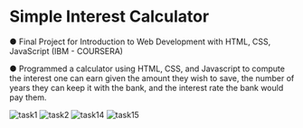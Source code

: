 # Simple Interest Calculator

●	Final Project for Introduction to Web Development with HTML, CSS, JavaScript (IBM - COURSERA)

●	Programmed a calculator using HTML, CSS, and Javascript to compute the interest one can earn given the amount they wish to save, the number of years they can keep it with the bank, and the interest rate the bank would pay them.

![task1](https://user-images.githubusercontent.com/107792960/206688748-63e5dd80-bfc5-4f0d-957c-347b34abd255.png)
![task2](https://user-images.githubusercontent.com/107792960/206688750-4c41e36f-b24d-40b6-8af1-7f9e2c4ed1ba.png)
![task14](https://user-images.githubusercontent.com/107792960/206688734-241a3ab9-3d28-42d4-b0aa-6cb863fccd60.png)
![task15](https://user-images.githubusercontent.com/107792960/206688743-2c316d96-af55-4de0-b741-be0e549e8d9e.png)
